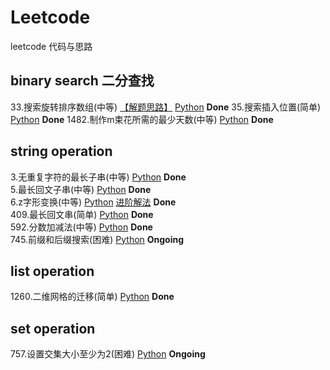 # Leetcode
leetcode 代码与思路
## binary search 二分查找
33.搜索旋转排序数组(中等) 
[【解题思路】](https://github.com/pipixiaox/Leetcode/blob/main/biSearch/searchInsert.md)
[Python](https://github.com/pipixiaox/Leetcode/blob/main/biSearch/targetSearch.py) __Done__ 
35.搜索插入位置(简单) [Python](https://github.com/pipixiaox/Leetcode/blob/main/biSearch/searchInsert.py) __Done__
1482.制作m束花所需的最少天数(中等) [Python](https://github.com/pipixiaox/Leetcode/blob/main/biSearch/bloomDay.py) __Done__

## string operation
3.无重复字符的最长子串(中等) [Python](https://github.com/pipixiaox/Leetcode/blob/main/string/findLsubString.py) __Done__  
5.最长回文子串(中等) [Python](https://github.com/pipixiaox/Leetcode/blob/main/string/longestPalind.py) __Done__  
6.z字形变换(中等) [Python](https://github.com/pipixiaox/Leetcode/blob/main/string/convert.py) [进阶解法](https://github.com/pipixiaox/Leetcode/blob/main/string/convertbyFlag.py) __Done__  
409.最长回文串(简单) [Python](https://github.com/pipixiaox/Leetcode/blob/main/string/longestPalindrome.py) __Done__  
592.分数加减法(中等) [Python](https://github.com/pipixiaox/Leetcode/blob/main/string/fractionAddition.py) __Done__  
745.前缀和后缀搜索(困难) [Python](https://github.com/pipixiaox/Leetcode/blob/main/biSearch/wordFilter.py) __Ongoing__  

## list operation
1260.二维网格的迁移(简单) [Python](https://github.com/pipixiaox/Leetcode/blob/main/list/shiftGrid.py) __Done__

## set operation
757.设置交集大小至少为2(困难) [Python](https://github.com/pipixiaox/Leetcode/blob/main/set/intersectionSizeTwo.py) __Ongoing__
